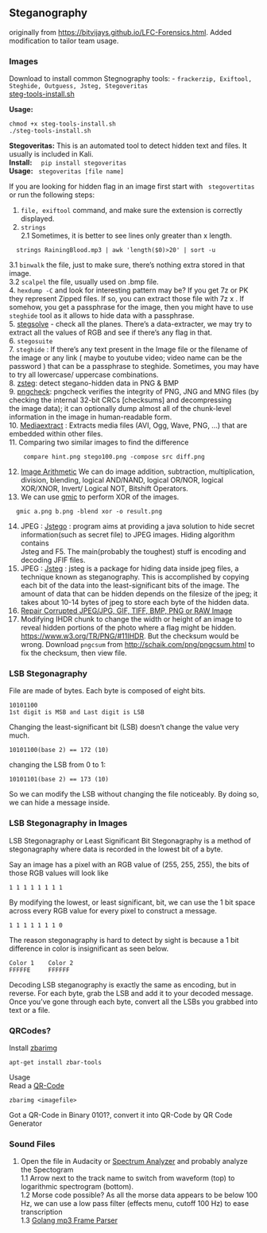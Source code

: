 ## Steganography
originally from https://bitvijays.github.io/LFC-Forensics.html. Added modification to tailor team usage. 
### Images
Download to install common Stegnography tools: - ```frackerzip, Exiftool, Steghide, Outguess, Jsteg, Stegoveritas```          
[steg-tools-install.sh](https://fweefwop.github.io/CTF%20Tools/steg-tools-install.shInstall)

**Usage:**
```
chmod +x steg-tools-install.sh
./steg-tools-install.sh
```    
**Stegoveritas:** This is an automated tool to detect hidden text and files. It usually is included in Kali.      
**Install:** ```  pip install stegoveritas```      
**Usage:** ``` stegoveritas [file name]``` 

If you are looking for hidden flag in an image first start with ``` stegovertitas``` or run the following steps:
1. ```file, exiftool``` command, and make sure the extension is correctly displayed.
2. ```strings```      
  2.1 Sometimes, it is better to see lines only greater than x length.
  ``` 
    strings RainingBlood.mp3 | awk 'length($0)>20' | sort -u
  ```  
3.1 ```binwalk``` the file, just to make sure, there’s nothing extra stored in that image.               
3.2 ```scalpel``` the file, usually used on .bmp file.           
4. ```hexdump -C``` and look for interesting pattern may be? If you get 7z or PK they represent Zipped files. If so, you can extract those file 
with 7z x . If somehow, you get a passphrase for the image, then you might have to use ```steghide``` tool as it allows to hide data with a passphrase.             
5. [stegsolve](https://github.com/eugenekolo/sec-tools/tree/master/stego/stegsolve/stegsolve) - check all the planes. There’s a data-extracter, we may try to extract all the values of RGB and see if there’s any flag in that.                         
6. ```stegosuite```                            
7. ```steghide``` : If there’s any text present in the Image file or the filename of the image or any link ( maybe to youtube video; video name can be 
the password ) that can be a passphrase to steghide. Sometimes, you may have to try all lowercase/ uppercase combinations.                   
8. [zsteg](https://github.com/zed-0xff/zsteg): detect stegano-hidden data in PNG & BMP                    
9. [pngcheck](http://www.libpng.org/pub/png/apps/pngcheck.html): pngcheck verifies the integrity of PNG, JNG and MNG files (by checking the internal 32-bit CRCs [checksums] and decompressing               
the image data); it can optionally dump almost all of the chunk-level information in the image in human-readable form.              
10. [Mediaextract](https://github.com/panzi/mediaextract) : Extracts media files (AVI, Ogg, Wave, PNG, …) that are embedded within other files.            
11. Comparing two similar images to find the difference                   
```        
    compare hint.png stego100.png -compose src diff.png
```
12. [Image Arithmetic](http://homepages.inf.ed.ac.uk/rbf/HIPR2/arthops.htm) We can do image addition, subtraction, multiplication, division, blending, logical AND/NAND, logical OR/NOR, logical XOR/XNOR, Invert/ Logical NOT, Bitshift Operators.                     
13. We can use [gmic](http://gmic.eu/) to perform XOR of the images.                     
```
  gmic a.png b.png -blend xor -o result.png
```    
14. JPEG : [Jstego](https://sourceforge.net/projects/jstego/) : program aims at providing a java solution to hide secret information(such as secret file) to JPEG images. Hiding algorithm contains              
Jsteg and F5. The main(probably the toughest) stuff is encoding and decoding JFIF files.                       
15. JPEG : [Jsteg](https://github.com/lukechampine/jsteg) : jsteg is a package for hiding data inside jpeg files, a technique known as steganography. This is accomplished by copying each bit 
of the data into the least-significant bits of the image. The amount of data that can be hidden depends on the filesize of the jpeg; it takes about 10-14 bytes 
of jpeg to store each byte of the hidden data.                    
16. [Repair Corrupted JPEG/JPG, GIF, TIFF, BMP, PNG or RAW Image](https://online.officerecovery.com/pixrecovery/)  
17. Modifying IHDR chunk to change the width or height of an image to reveal hidden portions of the photo where a flag might be hidden. https://www.w3.org/TR/PNG/#11IHDR. But the checksum would be wrong. Download ```pngcsum``` from http://schaik.com/png/pngcsum.html to fix the checksum, then
view file.      
    
### LSB Stegonagraphy
File are made of bytes. Each byte is composed of eight bits.
```   
10101100
1st digit is MSB and Last digit is LSB
```    
Changing the least-significant bit (LSB) doesn’t change the value very much.
```   
10101100(base 2) == 172 (10)
```
changing the LSB from 0 to 1:
```   
10101101(base 2) == 173 (10)
```   
So we can modify the LSB without changing the file noticeably. By doing so, we can hide a message inside.

### LSB Stegonagraphy in Images

LSB Stegonagraphy or Least Significant Bit Stegonagraphy is a method of stegonagraphy where data is recorded in the lowest bit of a byte.

Say an image has a pixel with an RGB value of (255, 255, 255), the bits of those RGB values will look like
```    
1 1 1 1 1 1 1 1
```   
By modifying the lowest, or least significant, bit, we can use the 1 bit space across every RGB value for every pixel to construct a message.
```    
1 1 1 1 1 1 1 0
```    
The reason stegonagraphy is hard to detect by sight is because a 1 bit difference in color is insignificant as seen below.
```       
Color 1    Color 2
FFFFFE     FFFFFF
```    
Decoding LSB steganography is exactly the same as encoding, but in reverse. For each byte, grab the LSB and add it to your decoded message. Once you’ve 
gone through each byte, convert all the LSBs you grabbed into text or a file.

### QRCodes?
Install [zbarimg](http://manpages.ubuntu.com/manpages/focal/en/man1/zbarimg.1.html)     
```    
apt-get install zbar-tools
```     
Usage      
Read a [QR-Code](https://bahamas10.github.io/binary-to-qrcode/)
```      
zbarimg <imagefile>
```      
Got a QR-Code in Binary 0101?, convert it into QR-Code by QR Code Generator

### Sound Files
1. Open the file in Audacity or [Spectrum Analyzer](https://academo.org/demos/spectrum-analyzer/) and probably analyze the Spectogram     
  1.1 Arrow next to the track name to switch from waveform (top) to logarithmic spectrogram (bottom).       
  1.2 Morse code possible? As all the morse data appears to be below 100 Hz, we can use a low pass filter (effects menu, cutoff 100 Hz) to ease transcription   
  1.3 [Golang mp3 Frame Parser](https://github.com/tcolgate/mp3)   

